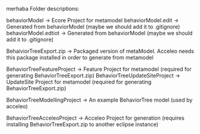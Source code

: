 merhaba
Folder descriptions:

behaviorModel -> Ecore Project for metamodel
behaviorModel.edit -> Generated from behaviorModel (maybe we should add it to .gitignore)
behaviorModel.edtiot -> Generated from behaviorModel (maybe we should add it to .gitignore)

BehaiviorTreeExport.zip -> Packaged version of metaModel. Acceleo needs this package installed in order to generate from metamodel

BehaviorTreeFeatureProject -> Feature Project for metamodel (required for generating BehaviorTreeExport.zip)
BehaviorTreeUpdateSiteProject -> UpdateSite Project for metamodel (required for generating BehaviorTreeExport.zip)

BehaviorTreeModellingProject -> An example BehaviorTree model (used by acceleo)

BehaviorTreeAcceleoProject -> Acceleo Project for generation (requires installing BehaviorTreeExport.zip to another eclipse instance)